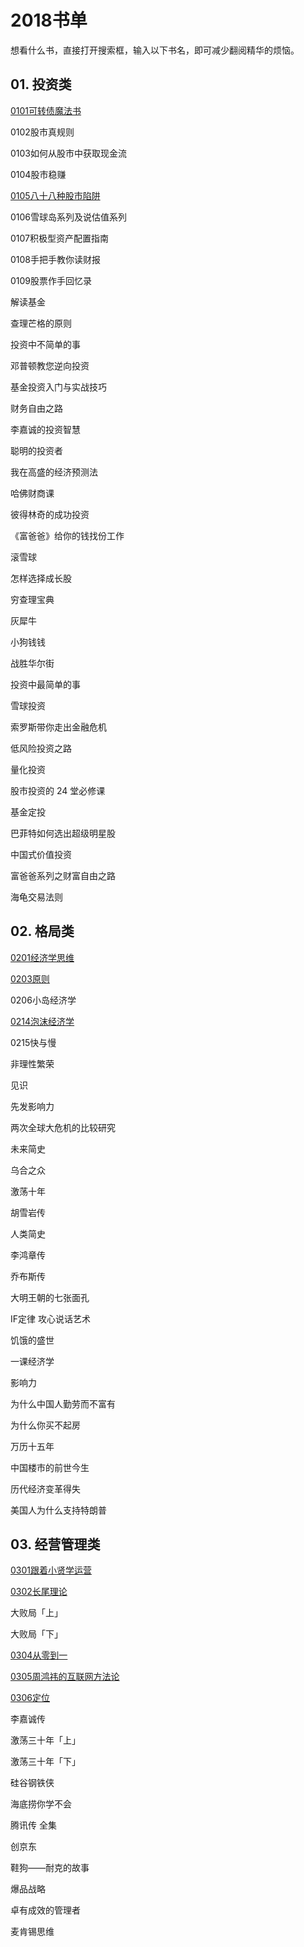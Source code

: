 # 2018书单

想看什么书，直接打开搜索框，输入以下书名，即可减少翻阅精华的烦恼。

 
## 01. 投资类

[0101可转债魔法书]()

0102股市真规则

0103如何从股市中获取现金流

0104股市稳赚


[0105八十八种股市陷阱](https://github.com/dalong0514/selfstudy/blob/master/%E7%9F%A5%E8%AF%86%E6%98%9F%E7%90%83/%E8%80%81%E9%BD%90%E7%9A%84%E8%AF%BB%E4%B9%A6%E5%9C%88/20180105%E5%85%AB%E5%8D%81%E5%85%AB%E7%A7%8D%E8%82%A1%E5%B8%82%E9%99%B7%E9%98%B1.md)

0106雪球岛系列及说估值系列

0107积极型资产配置指南

0108手把手教你读财报

0109股票作手回忆录

解读基金

查理芒格的原则

投资中不简单的事

邓普顿教您逆向投资
 
基金投资入门与实战技巧

财务自由之路

李嘉诚的投资智慧

聪明的投资者

我在高盛的经济预测法

哈佛财商课

彼得林奇的成功投资

《富爸爸》给你的钱找份工作

滚雪球

怎样选择成长股

穷查理宝典

灰犀牛

小狗钱钱

战胜华尔街

投资中最简单的事
 
雪球投资

索罗斯带你走出金融危机

低风险投资之路

量化投资

股市投资的 24 堂必修课

基金定投

巴菲特如何选出超级明星股

中国式价值投资

富爸爸系列之财富自由之路

海龟交易法则
 
## 02. 格局类

[0201经济学思维](https://github.com/dalong0514/selfstudy/blob/master/%E7%9F%A5%E8%AF%86%E6%98%9F%E7%90%83/%E8%80%81%E9%BD%90%E7%9A%84%E8%AF%BB%E4%B9%A6%E5%9C%88/20180201%E7%BB%8F%E6%B5%8E%E5%AD%A6%E6%80%9D%E7%BB%B4.md)

[0203原则](https://github.com/dalong0514/selfstudy/blob/master/%E7%9F%A5%E8%AF%86%E6%98%9F%E7%90%83/%E8%80%81%E9%BD%90%E7%9A%84%E8%AF%BB%E4%B9%A6%E5%9C%88/20180203%E5%8E%9F%E5%88%99.md)

0206小岛经济学

[0214泡沫经济学](https://github.com/dalong0514/selfstudy/blob/master/%E7%9F%A5%E8%AF%86%E6%98%9F%E7%90%83/%E8%80%81%E9%BD%90%E7%9A%84%E8%AF%BB%E4%B9%A6%E5%9C%88/20180214%E6%B3%A1%E6%B2%AB%E7%BB%8F%E6%B5%8E%E5%AD%A6.md)

0215快与慢

非理性繁荣

见识

先发影响力

两次全球大危机的比较研究

未来简史

乌合之众

激荡十年

胡雪岩传

人类简史

李鸿章传

乔布斯传

大明王朝的七张面孔

IF定律 攻心说话艺术

饥饿的盛世

一课经济学

影响力

为什么中国人勤劳而不富有

为什么你买不起房

万历十五年

中国楼市的前世今生

历代经济变革得失


美国人为什么支持特朗普


 
## 03. 经营管理类
 
[0301跟着小贤学运营](https://github.com/dalong0514/selfstudy/blob/master/%E7%9F%A5%E8%AF%86%E6%98%9F%E7%90%83/%E8%80%81%E9%BD%90%E7%9A%84%E8%AF%BB%E4%B9%A6%E5%9C%88/20180301%E8%B7%9F%E7%9D%80%E5%B0%8F%E8%B4%A4%E5%AD%A6%E8%BF%90%E8%90%A5.md)

[0302长尾理论]()

大败局「上」

大败局「下」

[0304从零到一](https://github.com/dalong0514/selfstudy/blob/master/%E7%9F%A5%E8%AF%86%E6%98%9F%E7%90%83/%E8%80%81%E9%BD%90%E7%9A%84%E8%AF%BB%E4%B9%A6%E5%9C%88/20180304%E4%BB%8E%E9%9B%B6%E5%88%B0%E4%B8%80.md)

[0305周鸿祎的互联网方法论](https://github.com/dalong0514/selfstudy/blob/master/%E7%9F%A5%E8%AF%86%E6%98%9F%E7%90%83/%E8%80%81%E9%BD%90%E7%9A%84%E8%AF%BB%E4%B9%A6%E5%9C%88/20180305%E5%91%A8%E9%B8%BF%E7%A5%8E%E7%9A%84%E4%BA%92%E8%81%94%E7%BD%91%E6%96%B9%E6%B3%95%E8%AE%BA.md)

[0306定位]()

李嘉诚传

激荡三十年「上」

激荡三十年「下」

硅谷钢铁侠

海底捞你学不会

腾讯传 全集

创京东

鞋狗——耐克的故事

爆品战略

卓有成效的管理者

麦肯锡思维






